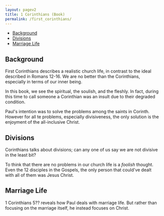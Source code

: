 ```yaml
---
layout: pagev2
title: 1 Corinthians (Book)
permalink: /first_corinthians/
---
```

- [Background](#background)
- [Divisions](#divisions)
- [Marriage Life](#marriage-life)

## Background

First Corinthians describes a realistic church life, in contrast to the ideal described in Romans 12-16. We are no better than the Corinthians, especially in terms of our inner being.

In this book, we see the spiritual, the soulish, and the fleshly. In fact, during this time to call someone a Corinthian was an insult due to their degraded condition.

Paul's intention was to solve the problems among the saints in Corinth. However for all te problems, especially divisiveness, the only solution is the enjoyment of the all-inclusive Christ.

## Divisions

Corinthians talks about divisions; can any one of us say we are not divisive in the least bit?

To think that there are no problems in our church life is a *foolish* thought. Even the 12 disciples in the Gospels, the only person that could've dealt with all of them was Jesus Christ.

## Marriage Life

1 Corinthians 5?? reveals how Paul deals with marriage life. But rather than focusing on the marriage itself, he instead focuses on Christ.
